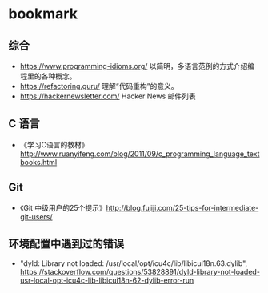 # bookmark

## 综合

* https://www.programming-idioms.org/ 以简明，多语言范例的方式介绍编程里的各种概念。
* https://refactoring.guru/ 理解“代码重构”的意义。
* https://hackernewsletter.com/ Hacker News 邮件列表

## C 语言

* 《学习C语言的教材》http://www.ruanyifeng.com/blog/2011/09/c_programming_language_textbooks.html

## Git

* 《Git 中级用户的25个提示》http://blog.fujiji.com/25-tips-for-intermediate-git-users/

## 环境配置中遇到过的错误

* "dyld: Library not loaded: /usr/local/opt/icu4c/lib/libicui18n.63.dylib", https://stackoverflow.com/questions/53828891/dyld-library-not-loaded-usr-local-opt-icu4c-lib-libicui18n-62-dylib-error-run
